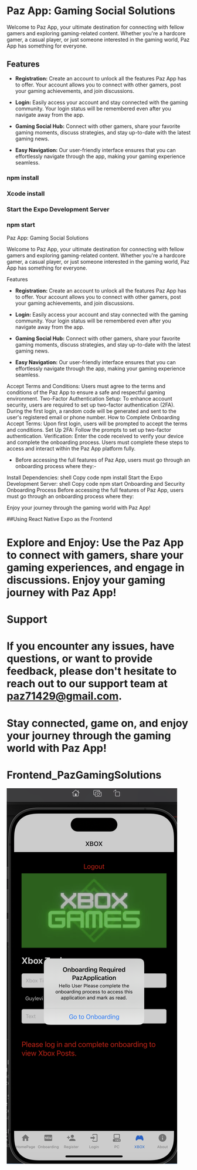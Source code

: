 # Paz App: Gaming Social Solutions

Welcome to Paz App, your ultimate destination for connecting with fellow gamers and exploring gaming-related content. Whether you're a hardcore gamer, a casual player, or just someone interested in the gaming world, Paz App has something for everyone.

## Features

- **Registration:** Create an account to unlock all the features Paz App has to offer. Your account allows you to connect with other gamers, post your gaming achievements, and join discussions.

- **Login:** Easily access your account and stay connected with the gaming community. Your login status will be remembered even after you navigate away from the app.

- **Gaming Social Hub:** Connect with other gamers, share your favorite gaming moments, discuss strategies, and stay up-to-date with the latest gaming news.

- **Easy Navigation:** Our user-friendly interface ensures that you can effortlessly navigate through the app, making your gaming experience seamless.



### npm install
### Xcode install
### Start the Expo Development Server
### npm start

Paz App: Gaming Social Solutions

Welcome to Paz App, your ultimate destination for connecting with fellow gamers and exploring gaming-related content. Whether you're a hardcore gamer, a casual player, or just someone interested in the gaming world, Paz App has something for everyone.

Features

- **Registration:** Create an account to unlock all the features Paz App has to offer. Your account allows you to connect with other gamers, post your gaming achievements, and join discussions.

- **Login:** Easily access your account and stay connected with the gaming community. Your login status will be remembered even after you navigate away from the app.

- **Gaming Social Hub:** Connect with other gamers, share your favorite gaming moments, discuss strategies, and stay up-to-date with the latest gaming news.

- **Easy Navigation:** Our user-friendly interface ensures that you can effortlessly navigate through the app, making your gaming experience seamless.

Accept Terms and Conditions: Users must agree to the terms and conditions of the Paz App to ensure a safe and respectful gaming environment.
Two-Factor Authentication Setup: To enhance account security, users are required to set up two-factor authentication (2FA). During the first login, a random code will be generated and sent to the user's registered email or phone number.
How to Complete Onboarding
Accept Terms: Upon first login, users will be prompted to accept the terms and conditions.
Set Up 2FA: Follow the prompts to set up two-factor authentication.
Verification: Enter the code received to verify your device and complete the onboarding process.
Users must complete these steps to access and interact within the Paz App platform fully.
- Before accessing the full features of Paz App, users must go through an onboarding process where they:-


Install Dependencies:
shell
Copy code
npm install
Start the Expo Development Server:
shell
Copy code
npm start
Onboarding and Security
Onboarding Process
Before accessing the full features of Paz App, users must go through an onboarding process where they:

Enjoy your journey through the gaming world with Paz App!

##Using React Native Expo as the Frontend


# Explore and Enjoy: Use the Paz App to connect with gamers, share your gaming experiences, and engage in discussions. Enjoy your gaming journey with Paz App!

# Support
# If you encounter any issues, have questions, or want to provide feedback, please don't hesitate to reach out to our support team at paz71429@gmail.com.


# Stay connected, game on, and enjoy your journey through the gaming world with Paz App!

# Frontend_PazGamingSolutions

![Screenshot](Screenshot%202024-04-13%20at%2020.18.26.png)
